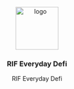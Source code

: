 <p align="middle">
    <img src="https://www.rifos.org/assets/img/logo.svg" alt="logo" height="100" >
</p>
<h3 align="middle">RIF Everyday Defi</h3>
<p align="middle">
    RIF Everyday Defi
</p>
